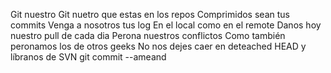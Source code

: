 Git nuestro
Git nuetro que estas en los repos
Comprimidos sean tus commits
Venga a nosotros tus log
En el local como en el remote
Danos hoy nuestro pull de cada dia
Perona nuestros conflictos
Como también peronamos los de otros geeks
No nos dejes caer en deteached HEAD
y líbranos de SVN
git commit --ameand